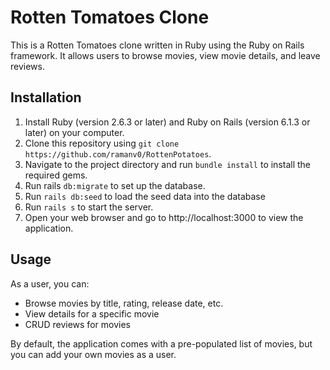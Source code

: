 # Rotten Tomatoes Clone
This is a Rotten Tomatoes clone written in Ruby using the Ruby on Rails framework. It allows users to browse movies, view movie details, and leave reviews.

## Installation
1. Install Ruby (version 2.6.3 or later) and Ruby on Rails (version 6.1.3 or later) on your computer.
2. Clone this repository using `git clone https://github.com/ramanv0/RottenPotatoes`.
3. Navigate to the project directory and run `bundle install` to install the required gems.
4. Run rails `db:migrate` to set up the database.
5. Run `rails db:seed` to load the seed data into the database
6. Run `rails s` to start the server.
7. Open your web browser and go to http://localhost:3000 to view the application.

## Usage
As a user, you can:
- Browse movies by title, rating, release date, etc.
- View details for a specific movie
- CRUD reviews for movies

By default, the application comes with a pre-populated list of movies, but you can add your own movies as a user.
